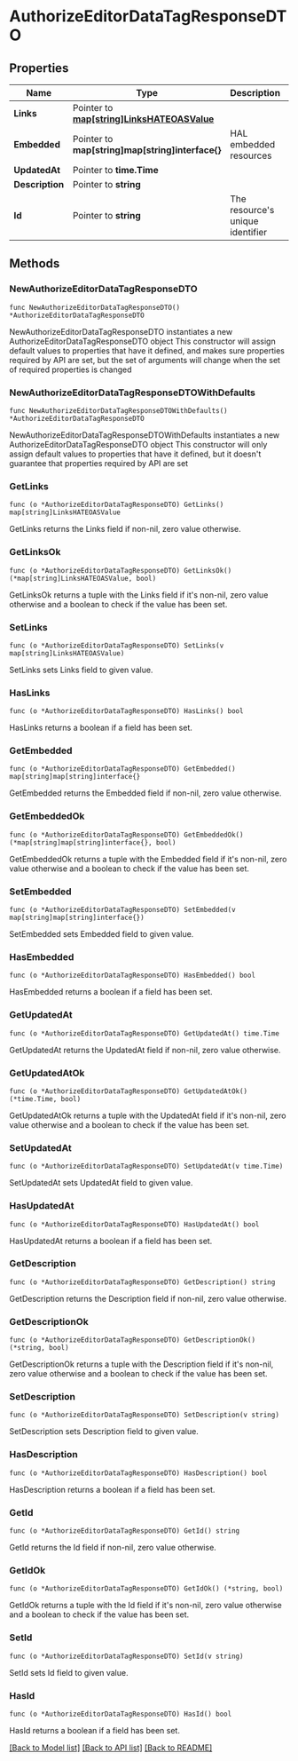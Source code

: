 # AuthorizeEditorDataTagResponseDTO

## Properties

Name | Type | Description | Notes
------------ | ------------- | ------------- | -------------
**Links** | Pointer to [**map[string]LinksHATEOASValue**](LinksHATEOASValue.md) |  | [optional] [readonly] 
**Embedded** | Pointer to **map[string]map[string]interface{}** | HAL embedded resources | [optional] [readonly] 
**UpdatedAt** | Pointer to **time.Time** |  | [optional] 
**Description** | Pointer to **string** |  | [optional] 
**Id** | Pointer to **string** | The resource&#39;s unique identifier | [optional] [readonly] 

## Methods

### NewAuthorizeEditorDataTagResponseDTO

`func NewAuthorizeEditorDataTagResponseDTO() *AuthorizeEditorDataTagResponseDTO`

NewAuthorizeEditorDataTagResponseDTO instantiates a new AuthorizeEditorDataTagResponseDTO object
This constructor will assign default values to properties that have it defined,
and makes sure properties required by API are set, but the set of arguments
will change when the set of required properties is changed

### NewAuthorizeEditorDataTagResponseDTOWithDefaults

`func NewAuthorizeEditorDataTagResponseDTOWithDefaults() *AuthorizeEditorDataTagResponseDTO`

NewAuthorizeEditorDataTagResponseDTOWithDefaults instantiates a new AuthorizeEditorDataTagResponseDTO object
This constructor will only assign default values to properties that have it defined,
but it doesn't guarantee that properties required by API are set

### GetLinks

`func (o *AuthorizeEditorDataTagResponseDTO) GetLinks() map[string]LinksHATEOASValue`

GetLinks returns the Links field if non-nil, zero value otherwise.

### GetLinksOk

`func (o *AuthorizeEditorDataTagResponseDTO) GetLinksOk() (*map[string]LinksHATEOASValue, bool)`

GetLinksOk returns a tuple with the Links field if it's non-nil, zero value otherwise
and a boolean to check if the value has been set.

### SetLinks

`func (o *AuthorizeEditorDataTagResponseDTO) SetLinks(v map[string]LinksHATEOASValue)`

SetLinks sets Links field to given value.

### HasLinks

`func (o *AuthorizeEditorDataTagResponseDTO) HasLinks() bool`

HasLinks returns a boolean if a field has been set.

### GetEmbedded

`func (o *AuthorizeEditorDataTagResponseDTO) GetEmbedded() map[string]map[string]interface{}`

GetEmbedded returns the Embedded field if non-nil, zero value otherwise.

### GetEmbeddedOk

`func (o *AuthorizeEditorDataTagResponseDTO) GetEmbeddedOk() (*map[string]map[string]interface{}, bool)`

GetEmbeddedOk returns a tuple with the Embedded field if it's non-nil, zero value otherwise
and a boolean to check if the value has been set.

### SetEmbedded

`func (o *AuthorizeEditorDataTagResponseDTO) SetEmbedded(v map[string]map[string]interface{})`

SetEmbedded sets Embedded field to given value.

### HasEmbedded

`func (o *AuthorizeEditorDataTagResponseDTO) HasEmbedded() bool`

HasEmbedded returns a boolean if a field has been set.

### GetUpdatedAt

`func (o *AuthorizeEditorDataTagResponseDTO) GetUpdatedAt() time.Time`

GetUpdatedAt returns the UpdatedAt field if non-nil, zero value otherwise.

### GetUpdatedAtOk

`func (o *AuthorizeEditorDataTagResponseDTO) GetUpdatedAtOk() (*time.Time, bool)`

GetUpdatedAtOk returns a tuple with the UpdatedAt field if it's non-nil, zero value otherwise
and a boolean to check if the value has been set.

### SetUpdatedAt

`func (o *AuthorizeEditorDataTagResponseDTO) SetUpdatedAt(v time.Time)`

SetUpdatedAt sets UpdatedAt field to given value.

### HasUpdatedAt

`func (o *AuthorizeEditorDataTagResponseDTO) HasUpdatedAt() bool`

HasUpdatedAt returns a boolean if a field has been set.

### GetDescription

`func (o *AuthorizeEditorDataTagResponseDTO) GetDescription() string`

GetDescription returns the Description field if non-nil, zero value otherwise.

### GetDescriptionOk

`func (o *AuthorizeEditorDataTagResponseDTO) GetDescriptionOk() (*string, bool)`

GetDescriptionOk returns a tuple with the Description field if it's non-nil, zero value otherwise
and a boolean to check if the value has been set.

### SetDescription

`func (o *AuthorizeEditorDataTagResponseDTO) SetDescription(v string)`

SetDescription sets Description field to given value.

### HasDescription

`func (o *AuthorizeEditorDataTagResponseDTO) HasDescription() bool`

HasDescription returns a boolean if a field has been set.

### GetId

`func (o *AuthorizeEditorDataTagResponseDTO) GetId() string`

GetId returns the Id field if non-nil, zero value otherwise.

### GetIdOk

`func (o *AuthorizeEditorDataTagResponseDTO) GetIdOk() (*string, bool)`

GetIdOk returns a tuple with the Id field if it's non-nil, zero value otherwise
and a boolean to check if the value has been set.

### SetId

`func (o *AuthorizeEditorDataTagResponseDTO) SetId(v string)`

SetId sets Id field to given value.

### HasId

`func (o *AuthorizeEditorDataTagResponseDTO) HasId() bool`

HasId returns a boolean if a field has been set.


[[Back to Model list]](../README.md#documentation-for-models) [[Back to API list]](../README.md#documentation-for-api-endpoints) [[Back to README]](../README.md)


